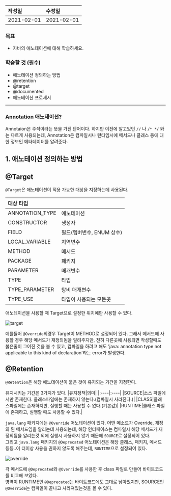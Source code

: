 |작성일|수정일|
|:----|:----|
|2021-02-01|2021-02-01|

### 목표
- 자바의 애노테이션에 대해 학습하세요.

### 학습할 것 (필수)
- 애노테이션 정의하는 방법
- @retention
- @target
- @documented
- 애노테이션 프로세서


<hr>

### Annotation 애노테이션?

Annotaion은 주석이라는 뜻을 가진 단어이다. 하지만 이전에 알고있던 `//` 나 `/* */` 와는 다르게 사용되는데, Annotation은 컴파일시나 런타임시에 메서드나 클래스 등에 대한 정보인 메타데이터를 알려준다.<br>

## 1. 애노테이션 정의하는 방법



## @Target

`@Target`은 애노테이션이 적용 가능한 대상을 지정하는데 사용된다.

|대상 타입||
|:-----|:-----|
|ANNOTATION_TYPE|애노테이션|
|CONSTRUCTOR|생성자|
|FIELD|필드(멤버변수, ENUM 상수)|
|LOCAL_VARIABLE|지역변수|
|METHOD|메서드|
|PACKAGE|패키지|
|PARAMETER|매개변수|
|TYPE|타입|
|TYPE_PARAMETER|탕비 매개변수|
|TYPE_USE|타입이 사용되는 모든곳|

애노테이션을 사용할 때 Target으로 설정한 위치에만 사용할 수 있다.

![target](https://user-images.githubusercontent.com/53729311/106628572-45d8ea00-65bd-11eb-9483-9cc15e913864.jpg)

예를들어 `@Override`의경우 Target이 METHOD로 설정되어 있다. 그래서 메서드에 사용할 경우 해당 메서드가 재정의됨을 알려주지만, 전혀 다른곳에 사용되면 작성할때도 붉은줄이 그어진 것을 볼 수 있고, 컴파일을 하려고 해도 'java: annotation type not applicable to this kind of declaration'라는 error가 발생한다.<br>



## @Retention

`@Retention`은 해당 애노테이션이 붙은 것이 유지되는 기간을 지정한다.

유지시키는 기간은 3가지가 있다.
|유지정책|의미|
|:----|:----|
|SOURCE|소스 파일에서만 존재한다. 클래스파일에는 존재하지 않는다.(컴파일시 사라진다.)|
|CLASS|클래스파일에는 존재하지만, 실행할 때는 사용할 수 없다.(기본값)|
|RUNTIME|클래스 파일에 존재하고, 실행할 때도 사용할 수 있다.|

`java.lang` 패키지에는 `@Override` 어노테이션이 있다. 어떤 메소드가 Override, 재정의 된 메서드임을 알리는데 사용되는데, 해당 인터페이스는 컴파일시 해당 메서드가 재정의됨을 알리는것 외에 실행시 사용하지 않기 때문에 `SOURCE`로 설정되어 있다.<br>
그리고 `java.lang` 패키지의 `@Deprecated` 어노테이션은 해당 클래스, 패키지, 메서드 등등..이 더이상 사용을 권하지 않도록 해주는데, `RUNTIME`으로 설정되어 있다.

![override](https://user-images.githubusercontent.com/53729311/106626240-d661fb00-65ba-11eb-913c-4b78ec7ebff6.jpg)

각 메서드에 `@Deprecated`와 `@Override`를 사용한 후 class 파일로 만들어 바이트코드를 비교해 보았다.<br>
영역이 RUNTIME인 `@Deprecated`는 바이트코드에도 그대로 남아있지만, SOURCE인 `@Override`는 컴파일이 끝나고 사라져있는것을 볼 수 있다.<br>
